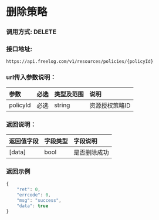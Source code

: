 # 删除策略


### 调用方式: DELETE

### 接口地址:

```
https://api.freelog.com/v1/resources/policies/{policyId}
```

### url传入参数说明：

| 参数 | 必选 | 类型及范围 | 说明 |
| :--- | :--- | :--- | :--- |
|policyId|必选|string|资源授权策略ID


### 返回说明：
| 返回值字段 | 字段类型 | 字段说明 |
| :--- | :--- | :--- |
| [data] | bool | 是否删除成功|

### 返回示例

```js
{
    "ret": 0,
    "errcode": 0,
    "msg": "success",
    "data": true
}
```